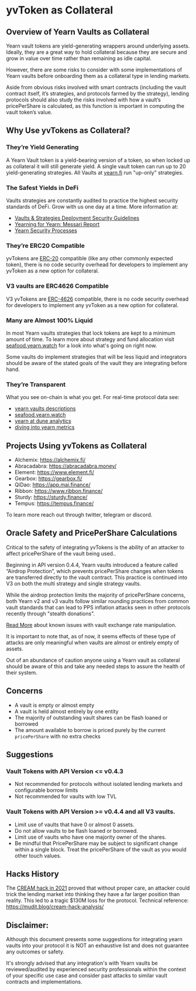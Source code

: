 # yvToken as Collateral

## Overview of Yearn Vaults as Collateral

Yearn vault tokens are yield-generating wrappers around underlying assets.
Ideally, they are a great way to hold collateral because they are secure and grow in value over time rather than remaining as idle capital.

However, there are some risks to consider with some implementations of Yearn vaults before onboarding them as a collateral type in lending markets.

Aside from obvious risks involved with smart contracts (including the vault contract itself, it’s strategies, and protocols farmed by the strategy), lending protocols should also study the risks involved with how a vault’s pricePerShare is calculated, as this function is important in computing the vault token’s value.

## Why Use yvTokens as Collateral?

### They’re Yield Generating

A Yearn Vault token is a yield-bearing version of a token, so when locked up as collateral it will still generate yield. A single vault token can run up to 20 yield-generating strategies. All Vaults at [yearn.fi](https://yearn.fi/#/vaults) run "up-only" strategies.

### The Safest Yields in DeFi

Vaults strategies are constantly audited to practice the highest security standards of DeFi. Grow with us one day at a time. More information at:

* [Vaults & Strategies Deployment Security Guidelines](https://docs.yearn.fi/developers/v2/DEPLOYMENT)
* [Yearning for Yearn: Messari Report](https://messari.io/article/yearning-for-yearn)
* [Yearn Security Processes](https://github.com/yearn/yearn-security/blob/master/SECURITY.md)

### They’re ERC20 Compatible

yvTokens are [ERC-20](https://ethereum.org/en/developers/docs/standards/tokens/erc-20/) compatible (like any other commonly expected token), there is no code security overhead for developers to implement any yvToken as a new option for collateral.

### V3 vaults are ERC4626 Compatible

V3 yvTokens are [ERC-4626](https://eips.ethereum.org/EIPS/eip-4626) compatible, there is no code security overhead for developers to implement any yvToken as a new option for collateral.

### Many are Almost 100% Liquid

In most Yearn vaults strategies that lock tokens are kept to a minimum amount of time. To learn more about strategy and fund allocation visit [seafood.yearn.watch](https://seafood.yearn.watch/) for a look into what's going on right now.

Some vaults do implement strategies that will be less liquid and integrators should be aware of the stated goals of the vault they are integrating before hand.

### They’re Transparent

What you see on-chain is what you get. For real-time protocol data see:

* [yearn vaults descriptions](https://vaults.yearn.fi/)
* [seafood.yearn.watch](https://seafood.yearn.watch/)
* [yearn at dune analytics](https://dune.com/projects/yearn)
* [diving into yearn metrics](https://medium.com/iearn/diving-into-yearn-metrics-8c3fb0520927)

## Projects Using yvTokens as Collateral

* Alchemix: https://alchemix.fi/
* Abracadabra: https://abracadabra.money/
* Element: https://www.element.fi/
* Gearbox: https://gearbox.fi/
* QiDao: https://app.mai.finance/
* Ribbon: https://www.ribbon.finance/
* Sturdy: https://sturdy.finance/
* Tempus: https://tempus.finance/

To learn more reach out through twitter, telegram or discord.

## Oracle Safety and PricePerShare Calculations

Critical to the safety of integrating yvTokens is the ability of an attacker to affect pricePerShare of the vault being used..

Beginning in API version 0.4.4, Yearn vaults introduced a feature called “Airdrop Protection”, which prevents pricePerShare changes when tokens are transferred directly to the vault contract. This practice is continued into V3 on both the multi strategy and single strategy vaults.

While the airdrop protection limits the majority of pricePerShare concerns, both Yearn v2 and v3 vaults follow similar rounding practices from common vault standards that can lead to PPS inflation attacks seen in other protocols recently through "stealth donations".

[Read More](https://www.euler.finance/blog/exchange-rate-manipulation-in-erc4626-vaults) about known issues with vault exchange rate manipulation.

It is important to note that, as of now, it seems effects of these type of attacks are only meaningful when vaults are almost or entirely empty of assets.

Out of an abundance of caution anyone using a Yearn vault as collateral should be aware of this and take any needed steps to assure the health of their system.

## Concerns

- A vault is empty or almost empty
- A vault is held almost entirely by one entity
- The majority of outstanding vault shares can be flash loaned or borrowed
- The amount available to borrow is priced purely by the current `pricePerShare` with no extra checks

## Suggestions

### Vault Tokens with API Version <= v0.4.3

* Not recommended for protocols without isolated lending markets and configurable borrow limits
* Not recommended for vaults with low TVL

### Vault Tokens with API Version >= v0.4.4 and all V3 vaults.

- Limit use of vaults that have 0 or almost 0 assets.
- Do not allow vaults to be flash loaned or borrowed.
- Limit use of vaults who have one majority owner of the shares.
- Be mindful that PricePerShare may be subject to significant change within a single block. Treat the pricePerShare of the vault as you would other touch values.

## Hacks History

The [CREAM hack in 2021](https://github.com/yearn/yearn-security/blob/master/disclosures/2021-10-27.md) proved that without proper care, an attacker could trick the lending market into thinking they have a far larger position than reality. This led to a tragic $130M loss for the protocol. Technical reference: https://mudit.blog/cream-hack-analysis/

## Disclaimer:

Although this document presents some suggestions for integrating yearn vaults into your protocol it is NOT an exhaustive list and does not guarantee any outcomes or safety.

It's strongly advised that any integration's with Yearn vaults be reviewed/audited by experienced security professionals within the context of your specific use case and consider past attacks to similar vault contracts and implementations.